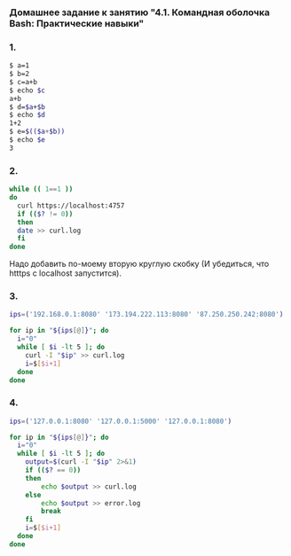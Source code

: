 ### Домашнее задание к занятию "4.1. Командная оболочка Bash: Практические навыки"

### 1.

```bash
$ a=1
$ b=2
$ c=a+b
$ echo $c
a+b
$ d=$a+$b
$ echo $d
1+2
$ e=$(($a+$b))
$ echo $e
3
```

### 2.
```bash
while (( 1==1 ))
do
  curl https://localhost:4757
  if (($? != 0))
  then
  date >> curl.log
  fi
done
```

Надо добавить по-моему вторую круглую скобку (И убедиться, что htttps c localhost запустится).

### 3.
```bash
ips=('192.168.0.1:8080' '173.194.222.113:8080' '87.250.250.242:8080')

for ip in "${ips[@]}"; do
  i="0"
  while [ $i -lt 5 ]; do
    curl -I "$ip" >> curl.log
    i=$[$i+1]
  done
done
```

### 4.
```bash
ips=('127.0.0.1:8080' '127.0.0.1:5000' '127.0.0.1:8080')

for ip in "${ips[@]}"; do
  i="0"
  while [ $i -lt 5 ]; do
    output=$(curl -I "$ip" 2>&1)
    if (($? == 0))
    then
        echo $output >> curl.log
    else
        echo $output >> error.log
        break
    fi
    i=$[$i+1]
  done
done
```




